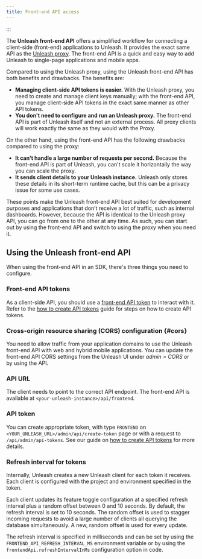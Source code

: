 ```yaml
---
title: Front-end API access
---
```


<!-- TODO: link blog post with release notes -->

:::

The **Unleash front-end API** offers a simplified workflow for connecting a client-side (front-end) applications to Unleash. It provides the exact same API as the [Unleash proxy](../reference/unleash-proxy.md). The front-end API is a quick and easy way to add Unleash to single-page applications and mobile apps.

<!-- TODO: image illustrating connection -->

Compared to using the Unleash proxy, using the Unleash front-end API has both benefits and drawbacks. The benefits are:

- **Managing client-side API tokens is easier.** With the Unleash proxy, you need to create and manage client keys manually; with the front-end API, you manage client-side API tokens in the exact same manner as other API tokens.
- **You don't need to configure and run an Unleash proxy.** The front-end API is part of Unleash itself and not an external process. All proxy clients will work exactly the same as they would with the Proxy.

On the other hand, using the front-end API has the following drawbacks compared to using the proxy:

- **It can't handle a large number of requests per second.** Because the front-end API is part of Unleash, you can't scale it horizontally the way you can scale the proxy.
- **It sends client details to your Unleash instance.** Unleash only stores these details in its short-term runtime cache, but this can be a privacy issue for some use cases.

These points make the Unleash front-end API best suited for development purposes and applications that don’t receive a lot of traffic, such as internal dashboards. However, because the API is identical to the Unleash proxy API, you can go from one to the other at any time. As such, you can start out by using the front-end API and switch to using the proxy when you need it.

## Using the Unleash front-end API

When using the front-end API in an SDK, there's three things you need to configure.

### Front-end API tokens

As a client-side API, you should use a [front-end API token](../reference/api-tokens-and-client-keys.mdx#front-end-tokens) to interact with it. Refer to the [how to create API tokens](../how-to/how-to-create-api-tokens.mdx) guide for steps on how to create API tokens.

### Cross-origin resource sharing (CORS) configuration {#cors}

You need to allow traffic from your application domains to use the Unleash front-end API with web and hybrid mobile applications. You can update the front-end API CORS settings from the Unleash UI under _admin \> CORS_ or by using the API.

### API URL

The client needs to point to the correct API endpoint. The front-end API is available at `<your-unleash-instance>/api/frontend`.

<!-- Point to the API docs when they're published -->

### API token

You can create appropriate token, with type `FRONTEND` on `<YOUR_UNLEASH_URL>/admin/api/create-token` page or with a request to `/api/admin/api-tokens`. See our guide on [how to create API tokens](../how-to/how-to-create-api-tokens.mdx) for more details.

### Refresh interval for tokens

Internally, Unleash creates a new Unleash client for each token it receives. Each client is configured with the project and environment specified in the token.

Each client updates its feature toggle configuration at a specified refresh interval plus a random offset between 0 and 10 seconds. By default, the refresh interval is set to 10 seconds. The random offset is used to stagger incoming requests to avoid a large number of clients all querying the database simultaneously. A new, random offset is used for every update.

The refresh interval is specified in milliseconds and can be set by using the `FRONTEND_API_REFRESH_INTERVAL_MS` environment variable or by using the `frontendApi.refreshIntervalInMs` configuration option in code.
